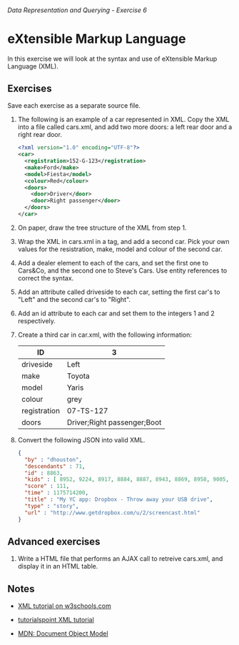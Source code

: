 ###### Data Representation and Querying - Exercise 6
# eXtensible Markup Language
In this exercise we will look at the syntax and use of eXtensible Markup Language (XML).

## Exercises
Save each exercise as a separate source file.
    
1. The following is an example of a car represented in XML. Copy the XML into a file called cars.xml, and add two more doors: a left rear door and a right rear door.

    ```xml
    <?xml version="1.0" encoding="UTF-8"?>
    <car>
      <registration>152-G-123</registration>
      <make>Ford</make>
      <model>Fiesta</model>
      <colour>Red</colour>
      <doors>
        <door>Driver</door>
        <door>Right passenger</door>
      </doors>
    </car>
    ```

1. On paper, draw the tree structure of the XML from step 1.

1. Wrap the XML in cars.xml in a <cars> tag, and add a second car. Pick your own values for the resistration, make, model and colour of the second car.

1. Add a dealer element to each of the cars, and set the first one to Cars&Co, and the second one to Steve's Cars. Use entity references to correct the syntax.

1. Add an attribute called driveside to each car, setting the first car's to "Left" and the second car's to "Right".

1. Add an id attribute to each car and set them to the integers 1 and 2 respectively.

1. Create a third car in car.xml, with the following information:

    ID | 3
    ---|----
    driveside|Left
    make|Toyota
    model|Yaris
    colour|grey
    registration|07-TS-127
    doors|Driver;Right passenger;Boot

1. Convert the following JSON into valid XML.

    ```json
    {
      "by" : "dhouston",
      "descendants" : 71,
      "id" : 8863,
      "kids" : [ 8952, 9224, 8917, 8884, 8887, 8943, 8869, 8958, 9005, 9671, 8940, 9067, 8908, 9055, 8865, 8881, 8872, 8873, 8955, 10403, 8903, 8928, 9125, 8998, 8901, 8902, 8907, 8894, 8878, 8870, 8980, 8934, 8876 ],
      "score" : 111,
      "time" : 1175714200,
      "title" : "My YC app: Dropbox - Throw away your USB drive",
      "type" : "story",
      "url" : "http://www.getdropbox.com/u/2/screencast.html"
    }
    ```

## Advanced exercises

1. Write a HTML file that performs an AJAX call to retreive cars.xml, and display it in an HTML table.

## Notes

- [XML tutorial on w3schools.com](http://www.w3schools.com/xml/default.asp)

- [tutorialspoint XML tutorial](http://www.tutorialspoint.com/xml/index.htm)

- [MDN: Document Object Model](https://developer.mozilla.org/en-US/docs/Web/API/Document_Object_Model)

